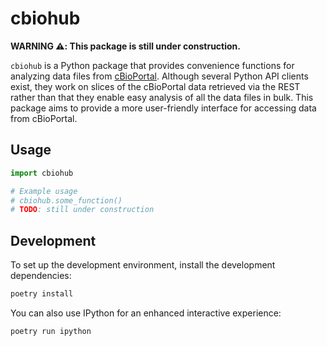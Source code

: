 # cbiohub

**WARNING ⚠️: This package is still under construction.**


`cbiohub` is a Python package that provides convenience functions for analyzing
data files from [cBioPortal](https://cbioportal.org). Although several Python
API clients exist, they work on slices of the cBioPortal data retrieved via the
REST rather than that they enable easy analysis of all the data files in bulk.
This package aims to provide a more user-friendly interface for accessing data
from cBioPortal.

## Usage

```python
import cbiohub

# Example usage
# cbiohub.some_function()
# TODO: still under construction
```

## Development

To set up the development environment, install the development dependencies:

```sh
poetry install
```

You can also use IPython for an enhanced interactive experience:

```sh
poetry run ipython
```
